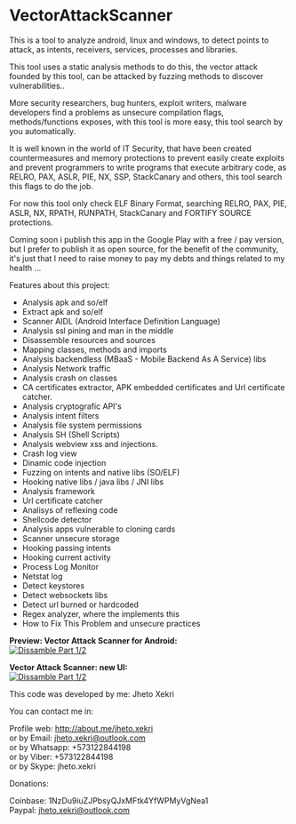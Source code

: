 VectorAttackScanner
===================

This is a tool to analyze android, linux and windows, to detect points to attack, as intents, receivers, services, processes and libraries.

This tool uses a static analysis methods to do this, the vector attack founded by this tool, can be attacked by fuzzing methods to discover vulnerabilities..

More security researchers, bug hunters, exploit writers, malware developers find a problems as unsecure compilation flags, methods/functions exposes, with this tool is more easy, this tool search by you automatically.

It is well known in the world of IT Security, that have been created countermeasures and memory protections to prevent easily create exploits and prevent programmers to write programs that execute arbitrary code, as RELRO, PAX, ASLR, PIE, NX, SSP, StackCanary and others, this tool search this flags to do the job.

For now this tool only check ELF Binary Format, searching RELRO, PAX, PIE, ASLR, NX, RPATH, RUNPATH, StackCanary and FORTIFY SOURCE protections.

Coming soon i publish this app in the Google Play with a free / pay version, but I prefer to publish it as open source, for the benefit of the community, it's just that I need to raise money to pay my debts and things related to my health ...

Features about this project:

- Analysis apk and so/elf
- Extract apk and so/elf
- Scanner AIDL (Android Interface Definition Language)
- Analysis ssl pining and man in the middle
- Disassemble resources and sources
- Mapping classes, methods and imports
- Analysis backendless (MBaaS - Mobile Backend As A Service) libs
- Analysis Network traffic
- Analysis crash on classes
- CA certificates extractor, APK embedded certificates and Url certificate catcher.
- Analysis cryptografic API's
- Analysis intent filters
- Analysis file system permissions
- Analysis SH (Shell Scripts)
- Analysis webview xss and injections.
- Crash log view
- Dinamic code injection
- Fuzzing on intents and native libs (SO/ELF)
- Hooking native libs / java libs / JNI libs
- Analysis framework
- Url certificate catcher
- Analisys of reflexing code
- Shellcode detector
- Analysis apps vulnerable to cloning cards
- Scanner unsecure storage
- Hooking passing intents
- Hooking current activity
- Process Log Monitor
- Netstat log
- Detect keystores
- Detect websockets libs
- Detect url burned or hardcoded
- Regex analyzer, where the implements this
- How to Fix This Problem and unsecure practices

<b>Preview: Vector Attack Scanner for Android:</b><br>
[![Dissamble Part 1/2](http://img.youtube.com/vi/UMxqoevDYN4/0.jpg)](https://www.youtube.com/watch?v=UMxqoevDYN4)

<b>Vector Attack Scanner: new UI:</b><br>
[![Dissamble Part 1/2](http://img.youtube.com/vi/5aO_A3a2svw/0.jpg)](https://www.youtube.com/watch?v=5aO_A3a2svw)

This code was developed by me: Jheto Xekri

You can contact me in:

Profile web: http://about.me/jheto.xekri<br>
or by Email: jheto.xekri@outlook.com<br>
or by Whatsapp: +573122844198<br>
or by Viber: +573122844198<br>
or by Skype: jheto.xekri<br>

Donations:

Coinbase: 1NzDu9iuZJPbsyQJxMFtk4YfWPMyVgNea1<br>
Paypal: jheto.xekri@outlook.com
